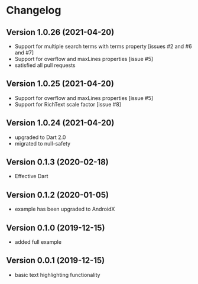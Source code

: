 # Changelog



## Version 1.0.26 (2021-04-20)

- Support for multiple search terms with terms property [issues #2 and #6 and #7]
- Support for overflow and maxLines properties [issue #5]
- satisfied all pull requests



## Version 1.0.25 (2021-04-20)

- Support for overflow and maxLines properties [issue #5]
- Support for RichText scale factor [issue #8]


## Version 1.0.24 (2021-04-20)

- upgraded to Dart 2.0
- migrated to null-safety



## Version 0.1.3 (2020-02-18)

- Effective Dart



## Version 0.1.2 (2020-01-05)

- example has been upgraded to AndroidX



## Version 0.1.0 (2019-12-15)

- added full example



## Version 0.0.1 (2019-12-15)

- basic text highlighting functionality
